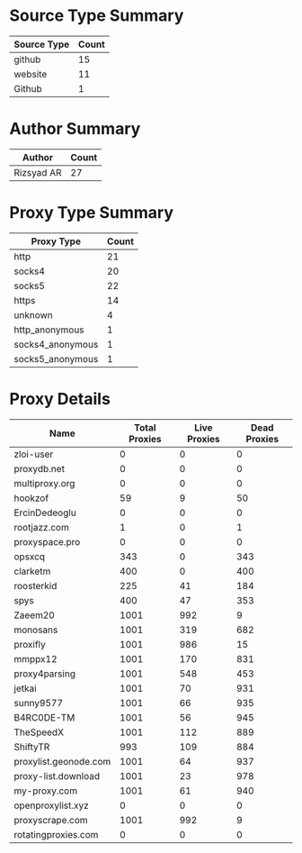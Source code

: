 # Source Type Summary

| Source Type | Count |
|-------------|-------|
| github | 15 |
| website | 11 |
| Github | 1 |


# Author Summary

| Author | Count |
|--------|-------|
| Rizsyad AR | 27 |


# Proxy Type Summary

| Proxy Type | Count |
|------------|-------|
| http | 21 |
| socks4 | 20 |
| socks5 | 22 |
| https | 14 |
| unknown | 4 |
| http_anonymous | 1 |
| socks4_anonymous | 1 |
| socks5_anonymous | 1 |


# Proxy Details

| Name | Total Proxies | Live Proxies | Dead Proxies |
|------|---------------|--------------|---------------|
| zloi-user | 0 | 0 | 0 |
| proxydb.net | 0 | 0 | 0 |
| multiproxy.org | 0 | 0 | 0 |
| hookzof | 59 | 9 | 50 |
| ErcinDedeoglu | 0 | 0 | 0 |
| rootjazz.com | 1 | 0 | 1 |
| proxyspace.pro | 0 | 0 | 0 |
| opsxcq | 343 | 0 | 343 |
| clarketm | 400 | 0 | 400 |
| roosterkid | 225 | 41 | 184 |
| spys | 400 | 47 | 353 |
| Zaeem20 | 1001 | 992 | 9 |
| monosans | 1001 | 319 | 682 |
| proxifly | 1001 | 986 | 15 |
| mmppx12 | 1001 | 170 | 831 |
| proxy4parsing | 1001 | 548 | 453 |
| jetkai | 1001 | 70 | 931 |
| sunny9577 | 1001 | 66 | 935 |
| B4RC0DE-TM | 1001 | 56 | 945 |
| TheSpeedX | 1001 | 112 | 889 |
| ShiftyTR | 993 | 109 | 884 |
| proxylist.geonode.com | 1001 | 64 | 937 |
| proxy-list.download | 1001 | 23 | 978 |
| my-proxy.com | 1001 | 61 | 940 |
| openproxylist.xyz | 0 | 0 | 0 |
| proxyscrape.com | 1001 | 992 | 9 |
| rotatingproxies.com | 0 | 0 | 0 |
